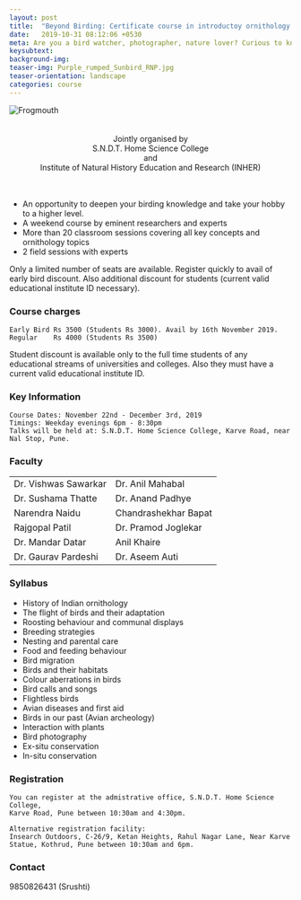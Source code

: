 ```yaml
---
layout: post
title:  "Beyond Birding: Certificate course in introductoy ornithology! Starts on 22nd November 2019"
date:   2019-10-31 08:12:06 +0530
meta: Are you a bird watcher, photographer, nature lover? Curious to know how birds fly, migrate, sleep or care for their babies? Or would you like to learn to identify and photograph them? Here is your opportunity to know these and many other things about the lives of birds. INHER and the SNDT Home Science college present a short course on life and ways of birds. Many eminent scientists and lifelong researchers have come together to bring this opportunity to all bird lovers. The course covers all key topics on birds presented both in audio-visual fashion and in field. Course will be held every weekday evening with field trips on Sundays. It will run from 22nd November 2019 till 3rd December 2019. Register quickly to avail of early bird discount.
keysubtext: 
background-img: 
teaser-img: Purple_rumped_Sunbird_RNP.jpg
teaser-orientation: landscape
categories: course
---
```

<img src="{{ site.base_url}}/assets/imgs/Frogmouth_RNP_banner.jpg" class="img-responsive" alt="Frogmouth">

<center>
<br />
<br />
Jointly organised by<br />
S.N.D.T. Home Science College<br /> 
and <br /> 
Institute of Natural History Education and Research (INHER)<br /> 
<br />
<br />
</center>


+  An opportunity to deepen your birding knowledge and take your hobby to a higher level.
+  A weekend course by eminent researchers and experts 
+  More than 20 classroom sessions covering all key concepts and ornithology topics
+  2 field sessions with experts

Only a limited number of seats are available. Register quickly to avail of early bird discount. Also additional discount for students (current valid educational institute ID necessary).

### Course charges
    Early Bird Rs 3500 (Students Rs 3000). Avail by 16th November 2019.
    Regular    Rs 4000 (Students Rs 3500)

Student discount is available only to the full time students of any educational
streams of universities and colleges. Also they must have a current valid
educational institute ID.

### Key Information ###
    Course Dates: November 22nd - December 3rd, 2019
    Timings: Weekday evenings 6pm - 8:30pm
    Talks will be held at: S.N.D.T. Home Science College, Karve Road, near Nal Stop, Pune.

### Faculty
<table class="table table-striped">
<tr>
<td>Dr. Vishwas Sawarkar</td><td>Dr. Anil Mahabal</td>
</tr>
<tr>
<td>Dr. Sushama Thatte</td>
<td>Dr. Anand Padhye</td>
</tr>
<tr>
<td>Narendra Naidu</td>
<td>Chandrashekhar Bapat</td>
</tr>
<tr>
<td>Rajgopal Patil</td>
<td>Dr. Pramod Joglekar</td>
</tr>
<tr>
<td>Dr. Mandar Datar</td>
<td>Anil Khaire</td>
</tr>
<tr>
<td>Dr. Gaurav Pardeshi</td>
<td>Dr. Aseem Auti</td>
</tr>
</table>


### Syllabus
- History of Indian ornithology
- The flight of birds and their adaptation
- Roosting behaviour and communal displays
- Breeding strategies
- Nesting and parental care
- Food and feeding behaviour
- Bird migration
- Birds and their habitats
- Colour aberrations in birds
- Bird calls and songs
- Flightless birds
- Avian diseases and first aid
- Birds in our past (Avian archeology)
- Interaction with plants
- Bird photography
- Ex-situ conservation
- In-situ conservation
   

### Registration
    You can register at the admistrative office, S.N.D.T. Home Science College,
    Karve Road, Pune between 10:30am and 4:30pm.

    Alternative registration facility: 
    Insearch Outdoors, C-26/9, Ketan Heights, Rahul Nagar Lane, Near Karve
    Statue, Kothrud, Pune between 10:30am and 6pm.
    
### Contact
  9850826431 (Srushti)
